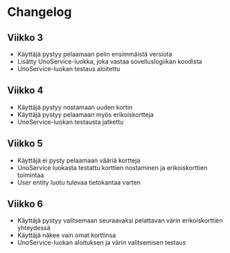# Changelog

## Viikko 3

- Käyttäjä pystyy pelaamaan pelin ensimmäistä versiota
- Lisätty UnoService-luokka, joka vastaa sovelluslogiikan koodista
- UnoService-luokan testaus aloitettu

## Viikko 4

- Käyttäjä pystyy nostamaan uuden kortin
- Käyttäjä pystyy pelaamaan myös erikoiskortteja
- UnoService-luokan testausta jatkettu

## Viikko 5

- Käyttäjä ei pysty pelaamaan vääriä kortteja
- UnoService luokasta testattu korttien nostaminen ja erikoiskorttien toimintaa
- User entity luotu tulevaa tietokantaa varten

## Viikko 6

- Käyttäjä pystyy valitsemaan seuraavaksi pelattavan värin erikoiskorttien yhteydessä
- Käyttäjä näkee vain omat korttinsa
- UnoService-luokan aloituksen ja värin valitsemisen testaus
